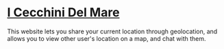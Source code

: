 # [I Cecchini Del Mare](icdm.herokuapp.com)

This website lets you share your current location through geolocation, and allows you to view other user's location on a map, and chat with them.